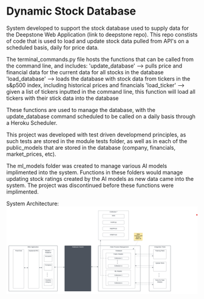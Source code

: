 # Dynamic Stock Database

System developed to support the stock database used to supply data for the Deepstone Web Application (link to deepstone repo). This repo constists of code that is used to load and update stock data pulled from API's on a scheduled basis, daily for price data. 

The terminal_commands.py file hosts the functions that can be called from the command line, and includes:
    'update_database' --> pulls price and financial data for the current data for all stocks in the database
    'load_database' --> loads the database with stock data from tickers in the s&p500 index, including historical prices and financials
    'load_ticker' --> given a list of tickers inputted in the command line, this function will load all tickers with their stick data into the database

These functions are used to manage the database, with the update_database command scheduled to be called on a daily basis through a Heroku Scheduler.

This project was developed with test driven developmend principles, as such tests are stored in the module tests folder, as well as in each of the public_models that are stored in the database (company, financials, market_prices, etc).

The ml_models folder was created to manage various AI models implimented into the system. Functions in these folders would manage updating stock ratings created by the AI models as new data came into the system. The project was discontinued before these functions were implimented. 

System Architecture:
![System Architecture](./database-architecture.png?raw=true "Title")